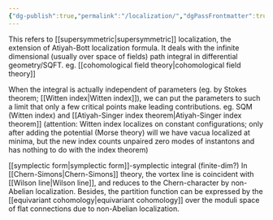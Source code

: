 ```yaml
---
{"dg-publish":true,"permalink":"/localization/","dgPassFrontmatter":true,"created":"2024-11-29T12:15:14.794+01:00","updated":"2024-12-03T16:08:53.234+01:00"}
---
```



This refers to [[supersymmetric\|supersymmetric]] localization, the extension of Atiyah-Bott localization formula. It deals with the infinite dimensional (usually over space of fields) path integral in differential geometry/SQFT.
eg. [[cohomological field theory\|cohomological field theory]]

When the integral is actually independent of parameters (eg. by Stokes theorem; [[Witten index\|Witten index]]), we can put the parameters to such a limit that only a few critical points make leading contributions. 
eg. SQM (Witten index) and [[Atiyah-Singer index theorem\|Atiyah-Singer index theorem]] (attention: Witten index localizes on constant configurations; only after adding the potential (Morse theory) will we have vacua localized at minima, but the new index counts unpaired zero modes of instantons and has nothing to do with the index theorem)

[[symplectic form\|symplectic form]]-symplectic integral (finite-dim?)
In [[Chern-Simons\|Chern-Simons]] theory, the vortex line is coincident with [[Wilson line\|Wilson line]], and reduces to the Chern-character by non-Abelian localization. Besides, the partition function can be expressed by the [[equivariant cohomology\|equivariant cohomology]] over the moduli space of flat connections due to non-Abelian localization.